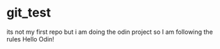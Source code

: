 # git_test
its not my first repo but i am doing the odin project so I am following the rules
Hello Odin!